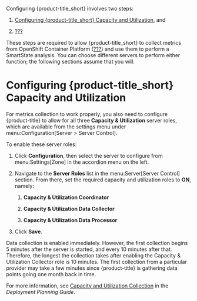 Configuring {product-title\_short} involves two steps:

1.  [Configuring {product-title\_short} Capacity and
    Utilization](#cf-caputils), and

2.  [???](#cf-smartproxy)

These steps are required to allow {product-title\_short} to collect
metrics from OpenShift Container Platform ([???](#ocp-metrics)) and use
them to perform a SmartState analysis. You can choose different servers
to perform either function; the following sections assume that you will.

# Configuring {product-title\_short} Capacity and Utilization

For metrics collection to work properly, you also need to configure
{product-title} to allow for all three **Capacity & Utilization** server
roles, which are available from the settings menu under
menu:Configuration\[Server \> Server Control\].

To enable these server roles:

1.  Click **Configuration**, then select the server to configure from
    menu:Settings\[Zone\] in the accordion menu on the left.

2.  Navigate to the **Server Roles** list in the menu:Server\[Server
    Control\] section. From there, set the required capacity and
    utilization roles to **ON**, namely:
    
    1.  **Capacity & Utilization Coordinator**
    
    2.  **Capacity & Utilization Data Collector**
    
    3.  **Capacity & Utilization Data Processor**

3.  Click **Save**.

Data collection is enabled immediately. However, the first collection
begins 5 minutes after the server is started, and every 10 minutes after
that. Therefore, the longest the collection takes after enabling the
Capacity & Utilization Collector role is 10 minutes. The first
collection from a particular provider may take a few minutes since
{product-title} is gathering data points going one month back in time.

For more information, see [Capacity and Utilization
Collection](https://access.redhat.com/documentation/en-us/red_hat_cloudforms/4.7/html-single/deployment_planning_guide/#capacity-and-utilization-collection)
in the *Deployment Planning Guide*.
